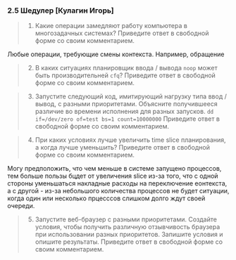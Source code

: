 ### 2.5 Шедулер [Кулагин Игорь]
>1. Какие операции замедляют работу компьютера в многозадачных системах? Приведите ответ в свободной форме со своим комментарием.

Любые операции, требующие смены контекста. Например, обращение 
 

>2. В каких ситуациях планировщик ввода / вывода ```noop``` может быть производительней ```cfq```? Приведите ответ в свободной форме со своим комментарием.


>3. Запустите следующий код, имитирующий нагрузку типа ввод / вывод, с разными приоритетами. Объясните получившееся различие во времени исполнения для разных запусков. ```dd if=/dev/zero of=test bs=1 count=10000000``` Приведите ответ в свободной форме со своим комментарием.

>4. При каких условиях лучше увеличить time slice планирования, а когда лучше уменьшить? Приведите ответ в свободной форме со своим комментарием.

Могу предположить, что чем меньше в системе запущено процессов, тем больше пользы бцдет от увеличения slice из-за того, что с одной стороны уменьшаться накладные расходы на переключение еонтекста, а с другой - из-за небольшого количества процессов не будет ситуации, когда один или несколько прцесссов слишком долго ждут своей очереди.

>5. Запустите веб-браузер с разными приоритетами. Создайте условия, чтобы получить различную отзывчивость браузера при использовании разных приоритетов. Запишите условия и опишите результаты. Приведите ответ в свободной форме со своим комментарием.